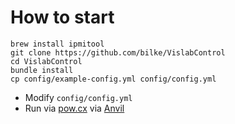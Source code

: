 # How to start

    brew install ipmitool
    git clone https://github.com/bilke/VislabControl
    cd VislabControl
    bundle install
    cp config/example-config.yml config/config.yml

- Modify `config/config.yml`
- Run via [pow.cx][pow] via [Anvil][anvil]

[pow]: http://pow.cx
[anvil]: http://anvilformac.com